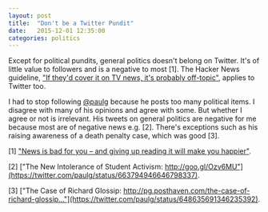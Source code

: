 ```yaml
---
layout: post
title:  "Don't be a Twitter Pundit"
date:   2015-12-01 12:35:00
categories: politics
---
```

Except for political pundits, general politics doesn't belong on Twitter. It's of little value to followers and is a negative to most [1]. The Hacker News guideline, ["If they'd cover it on TV news, it's probably off-topic"](https://news.ycombinator.com/newsguidelines.html), applies to Twitter too.

I had to stop following [@paulg](https://twitter.com/paulg) because he posts too many political items. I disagree with many of his opinions and agree with some. But whether I agree or not is irrelevant. His tweets on general politics are negative for me because most are of negative news e.g. [2]. There's exceptions such as his raising awareness of a death penalty case, which was good [3].




\[1\] ["News is bad for you – and giving up reading it will make you happier"](http://www.theguardian.com/media/2013/apr/12/news-is-bad-rolf-dobelli).

\[2\] ["The New Intolerance of Student Activism: http://goo.gl/Ozv6MU"](https://twitter.com/paulg/status/663794946646798337).

\[3\] ["The Case of Richard Glossip: http://pg.posthaven.com/the-case-of-richard-glossip..."](https://twitter.com/paulg/status/648635691346235392).
